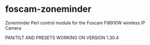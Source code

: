 foscam-zoneminder
=================

Zoneminder Perl control module for the Foscam FI8910W wireless IP Camera

PAN/TILT AND PRESETS WORKING ON VERSION 1.30.4